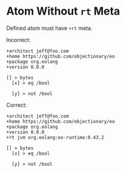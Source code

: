 # Atom Without `rt` Meta

Defined atom must have `+rt` meta.

Incorrect:

```eo
+architect jeff@foo.com
+home https://github.com/objectionary/eo
+package org.eolang
+version 0.0.0

[] > bytes
  [x] > eq /bool

  [y] > not /bool
```

Correct:

```eo
+architect jeff@foo.com
+home https://github.com/objectionary/eo
+package org.eolang
+version 0.0.0
+rt jvm org.eolang:eo-runtime:0.43.2

[] > bytes
  [x] > eq /bool

  [y] > not /bool
```

